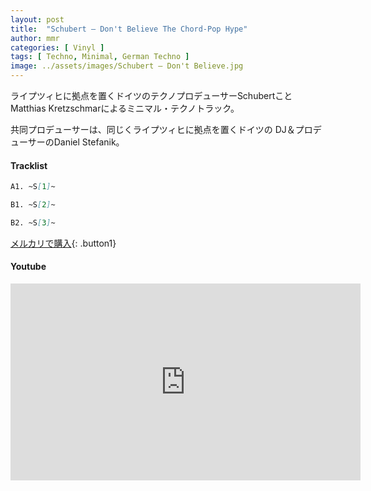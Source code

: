 ```yaml
---
layout: post
title:  "Schubert – Don't Believe The Chord-Pop Hype"
author: mmr
categories: [ Vinyl ]
tags: [ Techno, Minimal, German Techno ]
image: ../assets/images/Schubert – Don't Believe.jpg
---
```


ライプツィヒに拠点を置くドイツのテクノプロデューサーSchubertことMatthias Kretzschmarによるミニマル・テクノトラック。

共同プロデューサーは、同じくライプツィヒに拠点を置くドイツの DJ＆プロデューサーのDaniel Stefanik。

#### Tracklist
```md
A1. ~S[1]~

B1. ~S[2]~

B2. ~S[3]~
```

[メルカリで購入](https://jp.mercari.com/item/m27308353964?afid=6142608987){: .button1}

#### Youtube 
<iframe width="560" height="315" src="https://www.youtube.com/embed/cvT3tmifs28?si=fzKcbidYVXWX8Ig6" title="YouTube video player" frameborder="0" allow="accelerometer; autoplay; clipboard-write; encrypted-media; gyroscope; picture-in-picture; web-share" referrerpolicy="strict-origin-when-cross-origin" allowfullscreen></iframe>